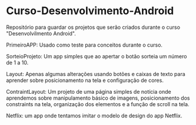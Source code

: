 # Curso-Desenvolvimento-Android
Repositório para guardar os projetos que serão criados durante o curso "Desenvolvilmento Android".

PrimeiroAPP: Usado como teste para conceitos durante o curso.

SorteioProjeto: Um app simples que ao apertar o botão sorteia um número de 1 a 10.

Layout: Apenas algumas alterações usando botões e caixas de texto para aprender sobre posicionamento na tela e configuração de cores.

ContraintLayout: Um projeto de uma página simples de notícia onde aprendemos sobre manipulamento básico de imagens, posicionamento dos constraints na tela, organização dos elementos e a função de scroll na tela.

Netflix: um app onde tentamos imitar o modelo de design do app Netflix.
